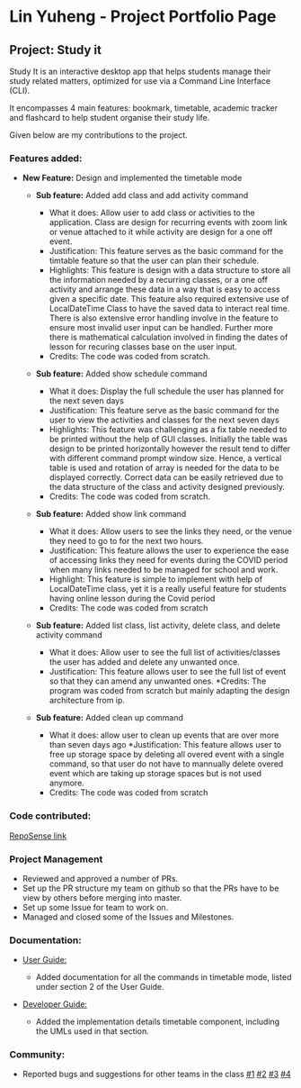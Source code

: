 # Lin Yuheng - Project Portfolio Page

## Project: Study it

Study It is an interactive desktop app that helps students manage their study related matters, 
optimized for use via a Command Line Interface (CLI). 

It encompasses 4 main features: bookmark, timetable, academic tracker and flashcard
to help student organise their study life.

Given below are my contributions to the project.

### Features added:

* **New Feature:** Design and implemented the timetable mode

  * **Sub feature:** Added add class and add activity command 
    * What it does: Allow user to add class or activities to the application. Class
    are design for recurring events with zoom link or venue attached to it while activity
    are design for a one off event.
    * Justification: This feature serves as the basic command for the timtable feature so 
    that the user can plan their schedule.
    * Highlights: This feature is design with a data structure to store all the information 
    needed by a recurring classes, or a one off activity and arrange these data in a way that is 
    easy to access given a specific date. This feature also required extensive use of LocalDateTime Class
    to have the saved data to interact real time. There is also extensive error handling involve in the feature
    to ensure most invalid user input can be handled. Further more there is mathematical calculation involved in finding 
    the dates of lesson for recuring classes base on the user input.
    * Credits: The code was coded from scratch.
  
  * **Sub feature:** Added show schedule command
    * What it does: Display the full schedule the user has planned for the next seven days
    * Justification: This feature serve as the basic command for the user to view the activities and classes
    for the next seven days
    * Highlights: This feature was challenging as a fix table needed to be printed without the help of GUI classes.
    Initially the table was design to be printed horizontally however the result tend to differ with different 
    command prompt window size. Hence, a vertical table is used and rotation of array is needed for the data to be
    displayed correctly. Correct data can be easily retrieved due to the data structure of the class and activity 
    designed previously.
    * Credits: The code was coded from scratch.
  
  * **Sub feature:** Added show link command
    * What it does: Allow users to see the links they need, or the venue they need to go to for the next two hours.
    * Justification: This feature allows the user to experience the ease of accessing links they need for events
    during the COVID period when many links needed to be managed for school and work.
    * Highlight: This feature is simple to implement with help of LocalDateTime class, 
    yet it is a really useful feature for students having online lesson during the Covid period
    * Credits: The code was coded from scratch
    
  * **Sub feature:** Added list class, list activity, delete class, and delete activity command
    * What it does: Allow user to see the full list of activities/classes the user has added and delete any unwanted once.
    * Justification: This feature allows user to see the full list of event so that they can amend any unwanted ones.
    *Credits: The program was coded from scratch but mainly adapting the design architecture from ip.
  
  * **Sub feature:** Added clean up command
    * What it does: allow user to clean up events that are over more than seven days ago
    *Justification: This feature allows user to free up storage space by deleting all overed event with a single command,
    so that user do not have to mannually delete overed event which are taking up storage spaces but is not
    used anymore.
    * Credits: The code was coded from scratch
  
### Code contributed: 
  
[RepoSense link](https://nus-cs2113-ay2021s1.github.io/tp-dashboard/#breakdown=true&search=slightlyharp&sort=groupTitle&sortWithin=title&since=2020-09-27&timeframe=commit&mergegroup=&groupSelect=groupByRepos&checkedFileTypes=docs~functional-code~test-code~other)

### Project Management
* Reviewed and approved a number of PRs.
* Set up the PR structure my team on github so that the PRs have to be view by others before merging into master.
* Set up some Issue for team to work on.
* Managed and closed some of the Issues and Milestones.

### Documentation:
* [User Guide:](../UserGuide.md)
    * Added documentation for all the commands in timetable mode, listed under section 2 of the User Guide.

* [Developer Guide:](../DeveloperGuide.md)
    * Added the implementation details timetable component, including the UMLs used in that section.
    
### Community:
* Reported bugs and suggestions for other teams in the class 
[#1](https://github.com/slightlyharp/ped/issues/1)
[#2](https://github.com/slightlyharp/ped/issues/2) 
[#3](https://github.com/slightlyharp/ped/issues/3)
[#4](https://github.com/slightlyharp/ped/issues/4)
